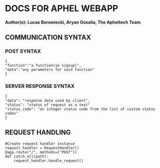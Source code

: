 # DOCS FOR APHEL WEBAPP #

#### Author(s): Lucas Borowiecki, Aryan Gosalia, The Apheltech Team ####

## COMMUNICATION SYNTAX ##

### POST SYNTAX ###
	{
	"function":"a function(ie signup)",
	"data":"any parameters for said function"
	}
	
### SERVER RESPONSE SYNTAX ###
	{
	"data": "response data used by client",
	"status": "status of request as a text"
	"status_code": "an integer status code from the list of custom status codes"
	}

## REQUEST HANDLING ##
	#Create request handler instance
	request_handler = RequestHandler()
    @app.route("/", methods=["POST"])
    def catch_all(path):
		request_handler.handle_request()


	
